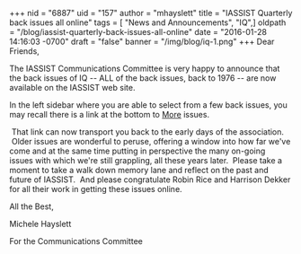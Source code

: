 +++
nid = "6887"
uid = "157"
author = "mhayslett"
title = "IASSIST Quarterly back issues all online"
tags = [ "News and Announcements", "IQ",]
oldpath = "/blog/iassist-quarterly-back-issues-all-online"
date = "2016-01-28 14:16:03 -0700"
draft = "false"
banner = "/img/blog/iq-1.png"
+++
Dear Friends,

The IASSIST Communications Committee is very happy to announce that the
back issues of IQ -- ALL of the back issues, back to 1976 -- are now
available on the IASSIST web site.  

In the left sidebar where you are
able to select from a few back issues, you may recall there is a link at
the bottom to [More](http://iassistdata.org/iq/back-issues/new) issues.

 That link can now transport you back to the early days of the
association.  Older issues are wonderful to peruse, offering a window
into how far we've come and at the same time putting in perspective the
many on-going issues with which we're still grappling, all these years
later.  Please take a moment to take a walk down memory lane and reflect
on the past and future of IASSIST.  And please congratulate Robin Rice
and Harrison Dekker for all their work in getting these issues online.

All the Best,

Michele Hayslett

For the Communications Committee
